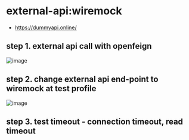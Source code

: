 # external-api:wiremock

- https://dummyapi.online/

## step 1. external api call with openfeign

![image](https://github.com/Hyune-s-lab/kopring-workshop/assets/55722186/1132f34c-2e59-417e-a654-01c6f9d09a58)

## step 2. change external api end-point to wiremock at test profile

![image](https://github.com/Hyune-s-lab/kopring-workshop/assets/55722186/56688164-cd14-421a-9301-8e14244d7a8f)

## step 3. test timeout - connection timeout, read timeout
